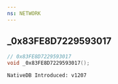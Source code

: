```yaml
---
ns: NETWORK
---
```

## _0x83FE8D7229593017

```c
// 0x83FE8D7229593017
void _0x83FE8D7229593017();
```

```
NativeDB Introduced: v1207
```


